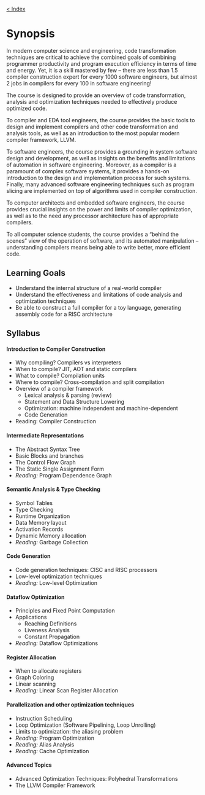 [< Index](index.html)

# Synopsis

In modern computer science and engineering, code transformation techniques are
critical to achieve the combined goals of combining programmer productivity and
program execution efficiency in terms of time and energy. Yet, it is a skill
mastered by few – there are less than 1.5 compiler construction expert for
every 1000 software engineers, but almost 2 jobs in compilers for every 100
in software engineering!

The course is designed to provide an overview of code transformation, analysis
and optimization techniques needed to effectively produce optimized code.

To compiler and EDA tool engineers, the course provides the basic tools to
design and implement compilers and other code transformation and analysis tools,
as well as an introduction to the most popular modern compiler framework, LLVM.

To software engineers, the course provides a grounding in system software
design and development, as well as insights on the benefits and limitations
of automation in software engineering. Moreover, as a compiler is a paramount
of complex software systems, it provides a hands-on introduction to the design
and implementation process for such systems. Finally, many advanced software
engineering techniques such as program slicing are implemented on top of
algorithms used in compiler construction.

To computer architects and embedded software engineers, the course provides
crucial insights on the power and limits of compiler optimization, as well
as to the need any processor architecture has of appropriate compilers.

To all computer science students, the course provides a “behind the scenes”
view of the operation of software, and its automated manipulation –
understanding compilers means being able to write better, more efficient code.

## Learning Goals

 - Understand the internal structure of a real-world compiler
 - Understand the effectiveness and limitations of code analysis and
   optimization techniques
 - Be able to construct a full compiler for a toy language, generating
   assembly code for a RISC architecture
   
## Syllabus

#### Introduction to Compiler Construction

 - Why compiling? Compilers vs interpreters
 - When to compile? JIT, AOT and static compilers
 - What to compile? Compilation units
 - Where to compile? Cross-compilation and split compilation
 - Overview of a compiler framework
   - Lexical analysis & parsing (review)
   - Statement and Data Structure Lowering
   - Optimization: machine independent and machine-dependent
   - Code Generation
 - Reading: Compiler Construction

#### Intermediate Representations

 - The Abstract Syntax Tree
 - Basic Blocks and branches
 - The Control Flow Graph
 - The Static Single Assignment Form
 - *Reading:* Program Dependence Graph

#### Semantic Analysis & Type Checking

 - Symbol Tables
 - Type Checking
 - Runtime Organization
 - Data Memory layout
 - Activation Records
 - Dynamic Memory allocation
 - *Reading:* Garbage Collection

#### Code Generation

 - Code generation techniques: CISC and RISC processors
 - Low-level optimization techniques
 - *Reading:* Low-level Optimization

#### Dataflow Optimization

 - Principles and Fixed Point Computation
 - Applications
   - Reaching Definitions
   - Liveness Analysis
   - Constant Propagation
 - *Reading:* Dataflow Optimizations

#### Register Allocation

 - When to allocate registers
 - Graph Coloring
 - Linear scanning
 - *Reading:* Linear Scan Register Allocation

#### Parallelization and other optimization techniques

 - Instruction Scheduling
 - Loop Optimization (Software Pipelining, Loop Unrolling)
 - Limits to optimization: the aliasing problem
 - *Reading:* Program Optimization
 - *Reading:* Alias Analysis
 - *Reading:* Cache Optimization

#### Advanced Topics

 - Advanced Optimization Techniques: Polyhedral Transformations
 - The LLVM Compiler Framework

